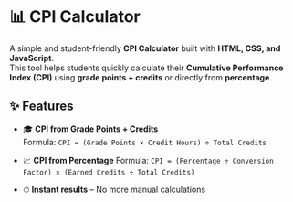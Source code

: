# 📊 CPI Calculator

A simple and student-friendly **CPI Calculator** built with **HTML, CSS, and JavaScript**.  
This tool helps students quickly calculate their **Cumulative Performance Index (CPI)** using **grade points + credits** or directly from **percentage**.

## ✨ Features
- 🎓 **CPI from Grade Points + Credits**  
  Formula: `CPI = (Grade Points × Credit Hours) ÷ Total Credits`

- 📈 **CPI from Percentage**
  Formula: `CPI = (Percentage ÷ Conversion Factor) × (Earned Credits ÷ Total Credits)`

- ⏱ **Instant results** – No more manual calculations
